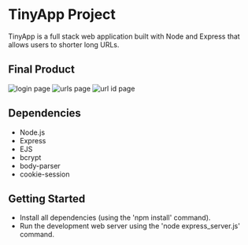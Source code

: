 # TinyApp Project

TinyApp is a full stack web application built with Node and Express that allows users to shorter long URLs.

## Final Product

![login page](https://github.com/cgehmlich/TinyApp/tree/master/docs/login-page.png)
![urls page](https://github.com/cgehmlich/TinyApp/tree/master/docs/urls-page.png)
![url id page](https://github.com/cgehmlich/TinyApp/tree/master/docs/url-ID-page.png)

## Dependencies

- Node.js
- Express
- EJS
- bcrypt
- body-parser
- cookie-session

## Getting Started

- Install all dependencies (using the 'npm install' command).
- Run the development web server using the 'node express_server.js' command.

